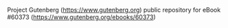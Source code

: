 Project Gutenberg (https://www.gutenberg.org) public repository for
eBook #60373 (https://www.gutenberg.org/ebooks/60373)
